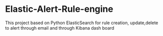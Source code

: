 # Elastic-Alert-Rule-engine
This project based on Python ElasticSearch for rule creation, update,delete to alert through email and through Kibana dash board
